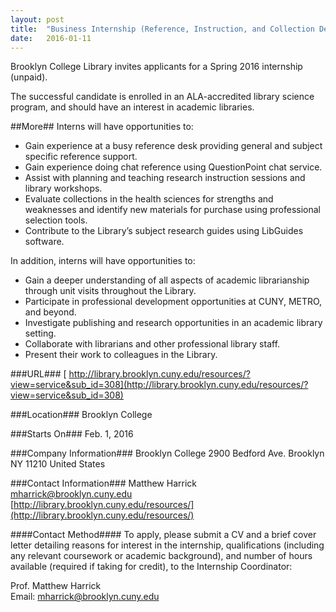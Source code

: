 ```yaml
---
layout: post
title:  "Business Internship (Reference, Instruction, and Collection Development) - Brooklyn College"
date:   2016-01-11
---
```


Brooklyn College Library invites applicants for a Spring 2016 internship (unpaid).  

The successful candidate is enrolled in an ALA-accredited library science program, and should have an interest in academic libraries.  

##More##
Interns will have opportunities to:  
* Gain experience at a busy reference desk providing general and subject specific reference support.
* Gain experience doing chat reference using QuestionPoint chat service.
* Assist with planning and teaching research instruction sessions and library workshops.
* Evaluate collections in the health sciences for strengths and weaknesses and identify new materials for purchase using professional selection tools.
* Contribute to the Library’s subject research guides using LibGuides software.

In addition, interns will have opportunities to:  
* Gain a deeper understanding of all aspects of academic librarianship through unit visits throughout the Library.
* Participate in professional development opportunities at CUNY, METRO, and beyond. 
* Investigate publishing and research opportunities in an academic library setting.
* Collaborate with librarians and other professional library staff.
* Present their work to colleagues in the Library.


###URL###
[
http://library.brooklyn.cuny.edu/resources/?view=service&sub_id=308](http://library.brooklyn.cuny.edu/resources/?view=service&sub_id=308)

###Location###
Brooklyn College

###Starts On###
Feb. 1, 2016

###Company Information###
Brooklyn College
2900 Bedford Ave.
Brooklyn NY 11210
United States

###Contact Information###
Matthew Harrick  
[mharrick@brooklyn.cuny.edu](mailto:mharrick@brooklyn.cuny.edu)  
[http://library.brooklyn.cuny.edu/resources/](http://library.brooklyn.cuny.edu/resources/)

####Contact Method####
To apply, please submit a CV and a brief cover letter detailing reasons for interest in the internship, qualifications (including any relevant coursework or academic background), and number of hours available (required if taking for credit), to the Internship Coordinator:

Prof. Matthew Harrick  
Email: [mharrick@brooklyn.cuny.edu](mailto:mharrick@brooklyn.cuny.edu)
